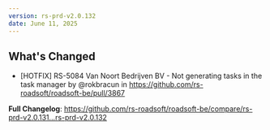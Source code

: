```yaml
---
version: rs-prd-v2.0.132
date: June 11, 2025
---
```


## What's Changed
* [HOTFIX] RS-5084 Van Noort Bedrijven BV - Not generating tasks in the task manager by @rokbracun in https://github.com/rs-roadsoft/roadsoft-be/pull/3867


**Full Changelog**: https://github.com/rs-roadsoft/roadsoft-be/compare/rs-prd-v2.0.131...rs-prd-v2.0.132